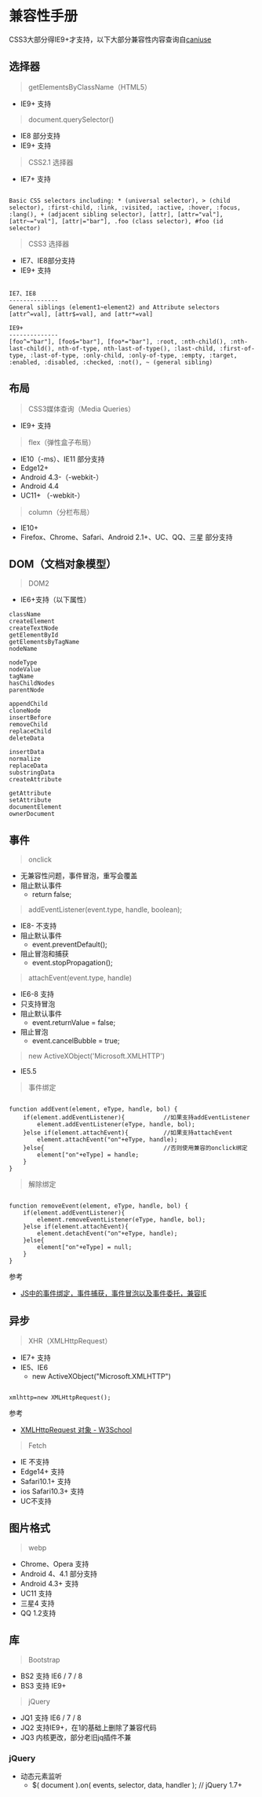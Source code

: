# 兼容性手册

CSS3大部分得IE9+才支持，以下大部分兼容性内容查询自[caniuse](http://caniuse.com/)

## 选择器

> getElementsByClassName（HTML5）

* IE9+ 支持

> document.querySelector()

* IE8 部分支持
* IE9+ 支持

> CSS2.1 选择器

* IE7+ 支持

```

Basic CSS selectors including: * (universal selector), > (child selector), :first-child, :link, :visited, :active, :hover, :focus, :lang(), + (adjacent sibling selector), [attr], [attr="val"], [attr~="val"], [attr|="bar"], .foo (class selector), #foo (id selector)

```

> CSS3 选择器

* IE7、IE8部分支持
* IE9+ 支持

```

IE7、IE8
--------------
General siblings (element1~element2) and Attribute selectors [attr^=val], [attr$=val], and [attr*=val]

IE9+
--------------
[foo^="bar"], [foo$="bar"], [foo*="bar"], :root, :nth-child(), :nth-last-child(), nth-of-type, nth-last-of-type(), :last-child, :first-of-type, :last-of-type, :only-child, :only-of-type, :empty, :target, :enabled, :disabled, :checked, :not(), ~ (general sibling)

```

## 布局

> CSS3媒体查询（Media Queries）

* IE9+ 支持

> flex（弹性盒子布局）

* IE10（-ms）、IE11 部分支持
* Edge12+
* Android 4.3-（-webkit-）
* Android 4.4
* UC11+ （-webkit-）

> column（分栏布局）

* IE10+
* Firefox、Chrome、Safari、Android 2.1+、UC、QQ、三星 部分支持

## DOM（文档对象模型）

> DOM2

* IE6+支持（以下属性）

```
className
createElement
createTextNode
getElementById
getElementsByTagName
nodeName

nodeType
nodeValue
tagName
hasChildNodes
parentNode

appendChild
cloneNode
insertBefore
removeChild
replaceChild
deleteData

insertData
normalize
replaceData
substringData
createAttribute

getAttribute
setAttribute
documentElement
ownerDocument
```

## 事件

> onclick

* 无兼容性问题，事件冒泡，重写会覆盖
* 阻止默认事件
	* return false;

> addEventListener(event.type, handle, boolean);

* IE8- 不支持
* 阻止默认事件
	* event.preventDefault();
* 阻止冒泡和捕获
	* event.stopPropagation();

> attachEvent(event.type, handle)

* IE6-8 支持
* 只支持冒泡
* 阻止默认事件
	* event.returnValue = false;
* 阻止冒泡
	* event.cancelBubble = true;

> new ActiveXObject('Microsoft.XMLHTTP')

* IE5.5

> 事件绑定

```

function addEvent(element, eType, handle, bol) {
    if(element.addEventListener){           //如果支持addEventListener
        element.addEventListener(eType, handle, bol);
    }else if(element.attachEvent){          //如果支持attachEvent
        element.attachEvent("on"+eType, handle);
    }else{                                  //否则使用兼容的onclick绑定
        element["on"+eType] = handle;
    }
}

```

> 解除绑定

```

function removeEvent(element, eType, handle, bol) {
    if(element.addEventListener){
        element.removeEventListener(eType, handle, bol);
    }else if(element.attachEvent){
        element.detachEvent("on"+eType, handle);
    }else{
        element["on"+eType] = null;
    }
}

```

参考

* [JS中的事件绑定，事件捕获，事件冒泡以及事件委托，兼容IE](http://www.cnblogs.com/zhangmingze/p/4864367.html)

## 异步

> XHR（XMLHttpRequest）

* IE7+ 支持
* IE5、IE6
	* new ActiveXObject("Microsoft.XMLHTTP")

```

xmlhttp=new XMLHttpRequest();

```

参考

* [XMLHttpRequest 对象 - W3School](http://www.w3school.com.cn/xml/xml_http.asp)

> Fetch

* IE 不支持
* Edge14+ 支持
* Safari10.1+ 支持
* ios Safari10.3+ 支持
* UC不支持

## 图片格式

> webp

* Chrome、Opera 支持
* Android 4、4.1 部分支持
* Android 4.3+ 支持
* UC11 支持
* 三星4 支持
* QQ 1.2支持

## 库

> Bootstrap

* BS2 支持 IE6 / 7 / 8
* BS3 支持 IE9+

> jQuery

* JQ1 支持 IE6 / 7 / 8
* JQ2 支持IE9+，在1的基础上删除了兼容代码
* JQ3 内核更改，部分老旧jq插件不兼

### jQuery

* 动态元素监听
	* $( document ).on( events, selector, data, handler );        // jQuery 1.7+
